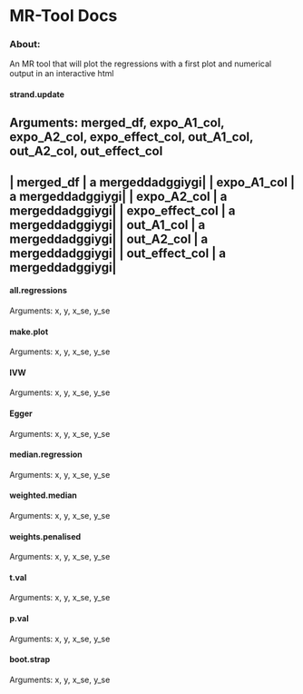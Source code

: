 # MR-Tool Docs

### About:
An MR tool that will plot the regressions with a first plot and numerical output in an interactive html

#### strand.update
Arguments: merged_df, expo_A1_col, expo_A2_col, expo_effect_col, out_A1_col, out_A2_col, out_effect_col
-----------------------
| merged_df | a mergeddadggiygi|
| expo_A1_col | a mergeddadggiygi|
| expo_A2_col | a mergeddadggiygi|
| expo_effect_col | a mergeddadggiygi|
| out_A1_col | a mergeddadggiygi|
| out_A2_col | a mergeddadggiygi|
| out_effect_col | a mergeddadggiygi|
----------------------------------

#### all.regressions
Arguments: x, y, x_se, y_se

#### make.plot
Arguments: x, y, x_se, y_se

#### IVW
Arguments: x, y, x_se, y_se

#### Egger
Arguments: x, y, x_se, y_se

#### median.regression
Arguments: x, y, x_se, y_se

#### weighted.median
Arguments: x, y, x_se, y_se

#### weights.penalised
Arguments: x, y, x_se, y_se

#### t.val
Arguments: x, y, x_se, y_se

#### p.val
Arguments: x, y, x_se, y_se

#### boot.strap
Arguments: x, y, x_se, y_se

